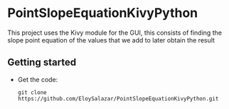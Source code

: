 # PointSlopeEquationKivyPython
This project uses the Kivy module for the GUI, this consists of finding the slope point equation of the values ​​that we add to later obtain the result

## Getting started
- Get the code:
    ```
    git clone https://github.com/EloySalazar/PointSlopeEquationKivyPython.git
    ```

